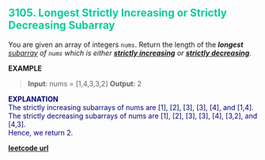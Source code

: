 <h2 style="color:#0C9;">3105. Longest Strictly Increasing or Strictly Decreasing Subarray</h2>

You are given an array of integers `nums`. Return the length of the ***longest** [subarray](## "A subarray is a contiguous non-empty sequence of elements within an array.") of `nums` which is either **[strictly increasing](## "An array is said to be strictly increasing if each element is strictly greater than its previous one (if exists).")** or **[strictly decreasing](## "An array is said to be strictly decreasing if each element is strictly smaller than its previous one (if exists).")***.

**EXAMPLE**
> **Input**: nums = [1,4,3,3,2]
**Output**: 2

<p style="color:#007;">
<b>EXPLANATION</b><br>
The strictly increasing subarrays of nums are [1], [2], [3], [3], [4], and [1,4].<br>
The strictly decreasing subarrays of nums are [1], [2], [3], [3], [4], [3,2], and [4,3].<br>
Hence, we return 2.<br>
</p>

**[leetcode url](https://leetcode.com/problems/longest-strictly-increasing-or-strictly-decreasing-subarray/description/)**
